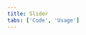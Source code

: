 ```yaml
---
title: Slider
tabs: ['Code', 'Usage']
---
```


<component 
    name="Slider"
    component="slider" 
    variation="slider"
    experimental="true"
    hasReactVersion="true"
    >
</component>
<component-docs component="slider" experimental="true"></component-docs>
